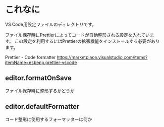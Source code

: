 # これなに

VS Code用設定ファイルのディレクトリです。

ファイル保存時にPrettierによってコードが自動整形される設定を入れています。
この設定を利用するにはPrettierの拡張機能をインストールする必要があります。

Prettier - Code formatter
https://marketplace.visualstudio.com/items?itemName=esbenp.prettier-vscode

## editor.formatOnSave

ファイル保存時に整形するかどうか

## editor.defaultFormatter

コード整形に使用するフォーマッターは何か
